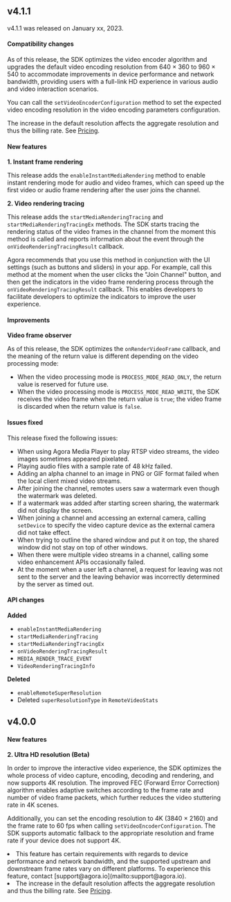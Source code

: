 ## v4.1.1

 v4.1.1 was released on January xx, 2023.


 #### Compatibility changes

 As of this release, the SDK optimizes the video encoder algorithm and upgrades the default video encoding resolution from 640 × 360 to 960 × 540 to accommodate improvements in device performance and network bandwidth, providing users with a full-link HD experience in various audio and video interaction scenarios.

 You can call the `setVideoEncoderConfiguration` method to set the expected video encoding resolution in the video encoding parameters configuration.

<div class="alert note">The increase in the default resolution affects the aggregate resolution and thus the billing rate. See <a href="./billing_rtc_ng">Pricing</a>.</div>

 #### New features

 **1. Instant frame rendering**

 This release adds the `enableInstantMediaRendering` method to enable instant rendering mode for audio and video frames, which can speed up the first video or audio frame rendering after the user joins the channel.

 **2. Video rendering tracing**

 This release adds the `startMediaRenderingTracing` and `startMediaRenderingTracingEx` methods. The SDK starts tracing the rendering status of the video frames in the channel from the moment this method is called and reports information about the event through the `onVideoRenderingTracingResult` callback.

 Agora recommends that you use this method in conjunction with the UI settings (such as buttons and sliders) in your app. For example, call this method at the moment when the user clicks the "Join Channel" button, and then get the indicators in the video frame rendering process through the `onVideoRenderingTracingResult` callback. This enables developers to facilitate developers to optimize the indicators to improve the user experience.

 #### Improvements

 **Video frame observer**

 As of this release, the SDK optimizes the `onRenderVideoFrame` callback, and the meaning of the return value is different depending on the video processing mode:

 - When the video processing mode is `PROCESS_MODE_READ_ONLY`, the return value is reserved for future use.
 - When the video processing mode is `PROCESS_MODE_READ_WRITE`, the SDK receives the video frame when the return value is `true`; the video frame is discarded when the return value is `false`.

 #### Issues fixed

 This release fixed the following issues:

 - When using Agora Media Player to play RTSP video streams, the video images sometimes appeared pixelated. 
 - Playing audio files with a sample rate of 48 kHz failed.
 - Adding an alpha channel to an image in PNG or GIF format failed when the local client mixed video streams. 
 - After joining the channel, remotes users saw a watermark even though the watermark was deleted. 
 - If a watermark was added after starting screen sharing, the watermark did not display the screen. 
 - When joining a channel and accessing an external camera, calling `setDevice` to specify the video capture device as the external camera did not take effect. 
 - When trying to outline the shared window and put it on top, the shared window did not stay on top of other windows. 
 - When there were multiple video streams in a channel, calling some video enhancement APIs occasionally failed. 
 - At the moment when a user left a channel, a request for leaving was not sent to the server and the leaving behavior was incorrectly determined by the server as timed out.

 #### API changes

 **Added**

 - `enableInstantMediaRendering`
 - `startMediaRenderingTracing`
 - `startMediaRenderingTracingEx`
 - `onVideoRenderingTracingResult`
 - `MEDIA_RENDER_TRACE_EVENT`
 - `VideoRenderingTracingInfo`

 **Deleted**

 - `enableRemoteSuperResolution`
 - Deleted `superResolutionType` in `RemoteVideoStats`

## v4.0.0

#### New features

**2. Ultra HD resolution (Beta)**

In order to improve the interactive video experience, the SDK optimizes the whole process of video capture, encoding, decoding and rendering, and now supports 4K resolution. The improved FEC (Forward Error Correction) algorithm enables adaptive switches according to the frame rate and number of video frame packets, which further reduces the video stuttering rate in 4K scenes.

Additionally, you can set the encoding resolution to 4K (3840 × 2160) and the frame rate to 60 fps when calling `setVideoEncoderConfiguration`. The SDK supports automatic fallback to the appropriate resolution and frame rate if your device does not support 4K.

<div class="alert info"><li>This feature has certain requirements with regards to device performance and network bandwidth, and the supported upstream and downstream frame rates vary on different platforms. To experience this feature, contact [support@agora.io](mailto:support@agora.io).
<li>The increase in the default resolution affects the aggregate resolution and thus the billing rate. See <a href="./billing_rtc_ng">Pricing</a>.</div>
